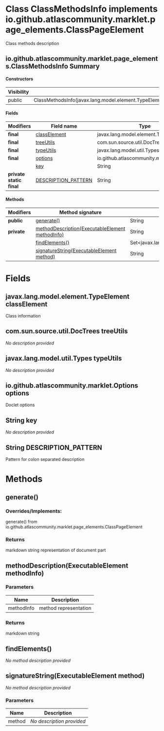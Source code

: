 Class ClassMethodsInfo implements io.github.atlascommunity.marklet.page_elements.ClassPageElement
=================================================================================================
Class methods description

io.github.atlascommunity.marklet.page_elements.ClassMethodsInfo Summary
-------
#### Constructors
| Visibility | Signature                                                                                                                                                |
| ---------- | -------------------------------------------------------------------------------------------------------------------------------------------------------- |
| public     | ClassMethodsInfo(javax.lang.model.element.TypeElement,com.sun.source.util.DocTrees,javax.lang.model.util.Types,io.github.atlascommunity.marklet.Options) |
#### Fields
| Modifiers                | Field name                                                     | Type                                     |
| ------------------------ | -------------------------------------------------------------- | ---------------------------------------- |
| **final**                | [classElement](#javaxlangmodelelementtypeelement-classelement) | javax.lang.model.element.TypeElement     |
| **final**                | [treeUtils](#comsunsourceutildoctrees-treeutils)               | com.sun.source.util.DocTrees             |
| **final**                | [typeUtils](#javaxlangmodelutiltypes-typeutils)                | javax.lang.model.util.Types              |
| **final**                | [options](#iogithubatlascommunitymarkletoptions-options)       | io.github.atlascommunity.marklet.Options |
|                          | [key](#javalangstring-key)                                     | String                                   |
| **private static final** | [DESCRIPTION_PATTERN](#javalangstring-description_pattern)     | String                                   |
#### Methods
| Modifiers   | Method signature                                                                                  | Return type                                     |
| ----------- | ------------------------------------------------------------------------------------------------- | ----------------------------------------------- |
| **public**  | [generate()](#generate)                                                                           | String                                          |
| **private** | [methodDescription(ExecutableElement methodInfo)](#methoddescriptionexecutableelement-methodinfo) | String                                          |
|             | [findElements()](#findelements)                                                                   | Set<javax.lang.model.element.ExecutableElement> |
|             | [signatureString(ExecutableElement method)](#signaturestringexecutableelement-method)             | String                                          |

Fields
======
javax.lang.model.element.TypeElement classElement
-------------------------------------------------
Class information


com.sun.source.util.DocTrees treeUtils
--------------------------------------
*No description provided*


javax.lang.model.util.Types typeUtils
-------------------------------------
*No description provided*


io.github.atlascommunity.marklet.Options options
------------------------------------------------
Doclet options


String key
--------------------
*No description provided*


String DESCRIPTION_PATTERN
------------------------------------
Pattern for colon separated description


Methods
=======
generate()
----------
### Overrides/Implements:
generate() from io.github.atlascommunity.marklet.page_elements.ClassPageElement



### Returns

markdown string representation of document part


methodDescription(ExecutableElement methodInfo)
-----------------------------------------------


### Parameters

| Name       | Description           |
| ---------- | --------------------- |
| methodInfo | method representation |

### Returns

markdown string


findElements()
--------------
*No method description provided*


signatureString(ExecutableElement method)
-----------------------------------------
*No method description provided*

### Parameters

| Name   | Description               |
| ------ | ------------------------- |
| method | *No description provided* |


